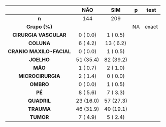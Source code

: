 

|           &nbsp;           |    NÃO    |    SIM    |  p  |  test  |
|:--------------------------:|:---------:|:---------:|:---:|:------:|
|           **n**            |    144    |    209    |     |        |
|       **Grupo (%)**        |           |           | NA  | exact  |
|   **CIRURGIA VASCULAR**    | 0 ( 0.0)  | 1 ( 0.5)  |     |        |
|         **COLUNA**         | 6 ( 4.2)  | 13 ( 6.2) |     |        |
|  **CRANIO MAXILO-FACIAL**  | 0 ( 0.0)  | 1 ( 0.5)  |     |        |
|         **JOELHO**         | 51 (35.4) | 82 (39.2) |     |        |
|          **MÃO**           | 1 ( 0.7)  | 2 ( 1.0)  |     |        |
|     **MICROCIRURGIA**      | 2 ( 1.4)  | 0 ( 0.0)  |     |        |
|         **OMBRO**          | 0 ( 0.0)  | 1 ( 0.5)  |     |        |
|           **PÉ**           | 8 ( 5.6)  | 7 ( 3.3)  |     |        |
|        **QUADRIL**         | 23 (16.0) | 57 (27.3) |     |        |
|         **TRAUMA**         | 46 (31.9) | 40 (19.1) |     |        |
|         **TUMOR**          | 7 ( 4.9)  | 5 ( 2.4)  |     |        |

